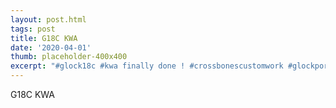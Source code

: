 ```yaml
---
layout: post.html
tags: post
title: G18C KWA
date: '2020-04-01'
thumb: placeholder-400x400
excerpt: "#glock18c #kwa finally done ! #crossbonescustomwork #glockporn #airsoftobsessed #gunstippling"
---
```


G18C KWA